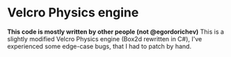 # Velcro Physics engine

**This code is mostly written by other people (not @egordorichev)**
This is a slightly modified Velcro Physics engine (Box2d rewritten in C#), I've experienced some edge-case bugs,
that I had to patch by hand.